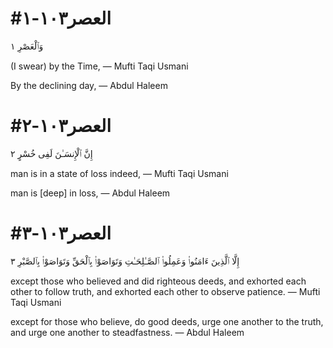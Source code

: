 

# #العصر١٠٣-١
وَٱلْعَصْرِ ١

(I swear) by the Time,
— Mufti Taqi Usmani


By the declining day,
— Abdul Haleem



# #العصر١٠٣-٢
إِنَّ ٱلْإِنسَـٰنَ لَفِى خُسْرٍ ٢

man is in a state of loss indeed,
— Mufti Taqi Usmani


man is [deep] in loss,
— Abdul Haleem



# #العصر١٠٣-٣
إِلَّا ٱلَّذِينَ ءَامَنُوا۟ وَعَمِلُوا۟ ٱلصَّـٰلِحَـٰتِ وَتَوَاصَوْا۟ بِٱلْحَقِّ وَتَوَاصَوْا۟ بِٱلصَّبْرِ ٣

except those who believed and did righteous deeds, and exhorted each other to follow truth, and exhorted each other to observe patience.
— Mufti Taqi Usmani


except for those who believe, do good deeds, urge one another to the truth, and urge one another to steadfastness.
— Abdul Haleem

